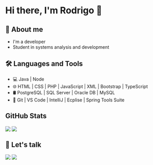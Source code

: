 # Hi there, I'm Rodrigo 👋

## 👀 About me

- I'm a developer
- Student in systems analysis and development

## 🛠️ Languages and Tools

- 💻    Java | Node
- 🌐    HTML | CSS | PHP | JavaScript | XML | Bootstrap | TypeScript
- 🛢    PostgreSQL | SQL Server | Oracle DB | MySQL
- 🔧    Git | VS Code | IntelliJ | Ecplise | Spring Tools Suite

## GitHub Stats

<p>
<img align="center" src="https://github-readme-stats.vercel.app/api?username=roalencar&show_icons=true&hide_border=true&count_private=true" />
<img align="center" src="https://github-readme-stats.vercel.app/api/top-langs/?username=roalencar&langs_count=8&layout=compact&hide_border=true&hide=jupyter%20notebook,html" />
</p>

## 💬 Let's talk

  <a href = "mailto:roalencarx@gmail.com"><img src="https://img.shields.io/badge/-Gmail-%23333?style=for-the-badge&logo=gmail&logoColor=white" target="_blank"></a>
  <a href="https://www.linkedin.com/in/rodrigo-de-alencar-xavier-a873b4140/" target="_blank"><img src="https://img.shields.io/badge/-LinkedIn-%230077B5?style=for-the-badge&logo=linkedin&logoColor=white" target="_blank"></a> 
  
</a>
